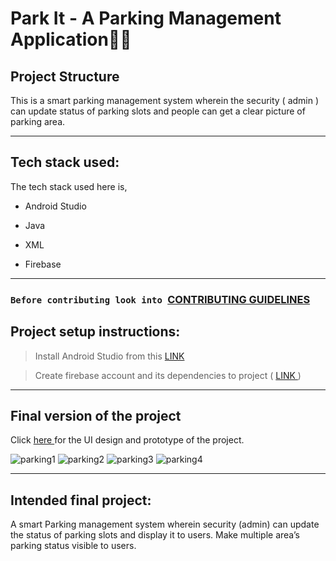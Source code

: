 #  Park It - A Parking Management Application🚗🚕

## Project Structure
This is a smart parking management system wherein the security ( admin ) can update status of parking slots and people can get a clear picture of parking area.


---

## Tech stack used:

The tech stack used here is,

- Android Studio

- Java

- XML

- Firebase

---

### `Before contributing look into `[CONTRIBUTING GUIDELINES](./CONTRIBUTING.md)


## Project setup instructions:

> Install Android Studio from this <a href="https://developer.android.com/studio/install?authuser=1"> LINK </a>

> Create firebase account and its dependencies to project ( <a href="https://www.youtube.com/watch?v=5Sf51Pl8mS0"> LINK </a> )

---
## Final version of the project

Click <a href="https://www.figma.com/file/elUCM0aCTMjhZSsKzK8LH8/smart-parking-app?node-id=0%3A1"> here </a> for the UI design and prototype of the project.

![parking1](https://user-images.githubusercontent.com/108210777/194768792-9668280b-c3d0-4a7e-964e-0b51b053cbcc.png)
![parking2](https://user-images.githubusercontent.com/108210777/194768794-99a0f101-74d3-45ed-8fc6-dc5aff4ffd3d.png)
![parking3](https://user-images.githubusercontent.com/108210777/194768801-e5f75f24-5487-4b14-8559-f579f9f43f13.png)
![parking4](https://user-images.githubusercontent.com/108210777/194768805-010b2315-56d0-4fa1-839a-51ec438b5ffa.png)

---

## Intended final project:
A smart Parking management system wherein security (admin) can update the status of parking slots and display it to users. Make multiple area’s parking status visible to users.

